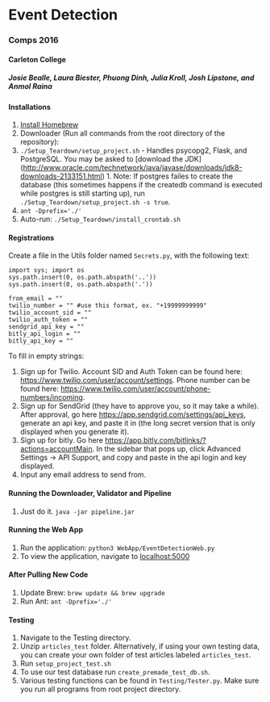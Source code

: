 # Event Detection
### Comps 2016
#### Carleton College
##### Josie Bealle, Laura Biester, Phuong Dinh, Julia Kroll, Josh Lipstone, and Anmol Raina

#### Installations
1. [Install Homebrew](http://brew.sh/)
1. Downloader (Run all commands from the root directory of the repository):
  1. `./Setup_Teardown/setup_project.sh` - Handles psycopg2, Flask, and PostgreSQL. You may be asked to [download the JDK] (http://www.oracle.com/technetwork/java/javase/downloads/jdk8-downloads-2133151.html)
    1. Note: If postgres failes to create the database (this sometimes happens if the createdb command is executed while postgres is still starting up), run `./Setup_Teardown/setup_project.sh -s true`.
  2. `ant -Dprefix='./'`
6. Auto-run: `./Setup_Teardown/install_crontab.sh`

#### Registrations
Create a file in the Utils folder named `Secrets.py`, with the following text:
```
import sys; import os
sys.path.insert(0, os.path.abspath('..'))
sys.path.insert(0, os.path.abspath('.'))
​
from_email = ""
twilio_number = "" #use this format, ex. "+19999999999"
twilio_account_sid = ""
twilio_auth_token = ""
sendgrid_api_key = ""
bitly_api_login = ""
bitly_api_key = ""
```
To fill in empty strings:
  1. Sign up for Twilio. Account SID and Auth Token can be found here: https://www.twilio.com/user/account/settings. Phone number can be found here: https://www.twilio.com/user/account/phone-numbers/incoming.
  2. Sign up for SendGrid (they have to approve you, so it may take a while). After approval, go here https://app.sendgrid.com/settings/api_keys, generate an api key, and paste it in (the long secret version that is only displayed when you generate it).
  3. Sign up for bitly. Go here https://app.bitly.com/bitlinks/?actions=accountMain. In the sidebar that pops up, click Advanced Settings -> API Support, and copy and paste in the api login and key displayed.
  4. Input any email address to send from.

#### Running the Downloader, Validator and Pipeline
1. Just do it. `java -jar pipeline.jar`

#### Running the Web App
1. Run the application: `python3 WebApp/EventDetectionWeb.py`
2. To view the application, navigate to [localhost:5000](http://localhost:5000/)

#### After Pulling New Code
1. Update Brew: `brew update && brew upgrade`
2. Run Ant: `ant -Dprefix='./'`

#### Testing
1. Navigate to the Testing directory.
1. Unzip `articles_test` folder. Alternatively, if using your own testing data, you can create your own folder of test articles labeled `articles_test`.
2. Run `setup_project_test.sh`
3. To use our test database run `create_premade_test_db.sh`. 
4. Various testing functions can be found in `Testing/Tester.py`. Make sure you run all programs from root project directory.
